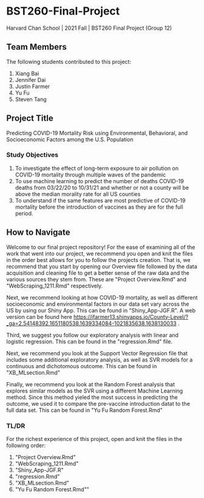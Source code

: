 # BST260-Final-Project

Harvard Chan School | 2021 Fall | BST260 Final Project (Group 12)

## Team Members 
The following students contributed to this project: 

1. Xiang Bai 
2. Jennifer Dai 
3. Justin Farmer
4. Yu Fu
5. Steven Tang 

## Project Title
Predicting COVID-19 Mortality Risk using Environmental, Behavioral, and Socioeconomic Factors among the U.S. Population

### Study Objectives
1. To investigate the effect of long-term exposure to air pollution on COVID-19 mortality through multiple waves of the pandemic
2. To use machine learning to predict the number of deaths COVID-19 deaths from 03/22/20 to 10/31/21 and whether or not a county will be above the median morality rate for all US counties
3. To understand if the same features are most predictive of COVID-19 mortality before the introduction of vaccines as they are for the full period.

## How to Navigate
Welcome to our final project repository! For the ease of examining all of the work that went into our project, we recommend you open and knit the files in the order best allows for you to follow the projects creation. That is, we recommend that you start by opening our Overview file followed by the data acquisition and cleaning file to get a better sense of the raw data and the various sources they stem from. These are "Project Overview.Rmd" and "WebScraping_1211.Rmd" respectively. 

Next, we recommend looking at how COVID-19 mortality, as well as different socioeconomic and environmental factors in our data set vary across the US by using our Shiny App. This can be found in "Shiny_App-JGF.R". A web version can be found here https://jfarmer13.shinyapps.io/County-Level/?_ga=2.54148392.1651180538.1639334084-1021835638.1638130033 . 

Third, we suggest you follow our exploratory analysis with linear and logistic regression. This can be found in the "regression.Rmd" file.

Next, we recommend you look at the Support Vector Regression file that includes some additional exploratory analysis, as well as SVR models for a continuous and dichotomous outcome. This can be found in "XB_MLsection.Rmd"

Finally, we recommend you look at the Random Forest analysis that explores similar models as the SVR using a different Machine Learning method. Since this method yieled the most success in predicting the outcome, we used it to compare the pre-vaccine introduction datat to the full data set. This can be found in "Yu Fu Random Forest.Rmd"


### TL/DR

For the richest experience of this project, open and knit the files in the following order: 

1. "Project Overview.Rmd"
2. "WebScraping_1211.Rmd"
3. "Shiny_App-JGF.R"
4. "regression.Rmd"
5. "XB_MLsection.Rmd"
6. "Yu Fu Random Forest.Rmd""




